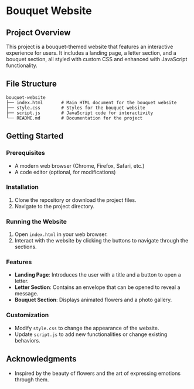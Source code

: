 # Bouquet Website

## Project Overview
This project is a bouquet-themed website that features an interactive experience for users. It includes a landing page, a letter section, and a bouquet section, all styled with custom CSS and enhanced with JavaScript functionality.

## File Structure
```
bouquet-website
├── index.html       # Main HTML document for the bouquet website
├── style.css        # Styles for the bouquet website
├── script.js        # JavaScript code for interactivity
└── README.md        # Documentation for the project
```

## Getting Started

### Prerequisites
- A modern web browser (Chrome, Firefox, Safari, etc.)
- A code editor (optional, for modifications)

### Installation
1. Clone the repository or download the project files.
2. Navigate to the project directory.

### Running the Website
1. Open `index.html` in your web browser.
2. Interact with the website by clicking the buttons to navigate through the sections.

### Features
- **Landing Page**: Introduces the user with a title and a button to open a letter.
- **Letter Section**: Contains an envelope that can be opened to reveal a message.
- **Bouquet Section**: Displays animated flowers and a photo gallery.

### Customization
- Modify `style.css` to change the appearance of the website.
- Update `script.js` to add new functionalities or change existing behaviors.

## Acknowledgments
- Inspired by the beauty of flowers and the art of expressing emotions through them.